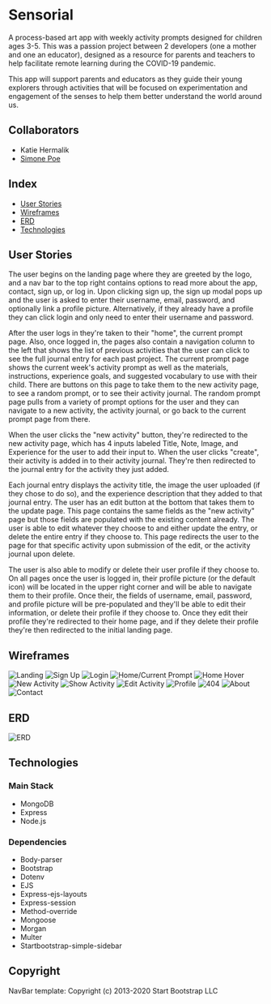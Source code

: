 # **Sensorial**

A process-based art app with weekly activity prompts designed for children ages 3-5. This was a passion project between 2 developers (one a mother and one an educator), designed as a resource for parents and teachers to help facilitate remote learning during the COVID-19 pandemic.

This app will support parents and educators as they guide their young explorers through activities that will be focused on experimentation and engagement of the senses to help them better understand the world around us. 

## Collaborators
* Katie Hermalik
* [Simone Poe](https://github.com/CSimoneCode)

## Index
- [User Stories](#user-stories)
- [Wireframes](#wireframes)
- [ERD](#erd)
- [Technologies](#technologies)

## **User Stories**

The user begins on the landing page where they are greeted by the logo, and a nav bar to the top right contains options to read more about the app, contact, sign up, or log in. 
Upon clicking sign up, the sign up modal pops up and the user is asked to enter their username, email, password, and optionally link a profile picture. Alternatively, if they already have a profile they can click login and only need to enter their username and password. 

After the user logs in they're taken to their "home", the current prompt page. Also, once logged in, the pages also contain a navigation column to the left that shows the list of previous activities that the user can click to see the full journal entry for each past project. The current prompt page shows the current week's activity prompt as well as the materials, instructions, experience goals, and suggested vocabulary to use with their child. There are buttons on this page to take them to the new activity page, to see a random prompt, or to see their activity journal. The random prompt page pulls from a variety of prompt options for the user and they can navigate to a new activity, the activity journal, or go back to the current prompt page from there. 

When the user clicks the "new activity" button, they're redirected to the new activity page, which has 4 inputs labeled Title, Note, Image, and Experience for the user to add their input to. When the user clicks "create", their activity is added in to their activity journal. They're then redirected to the journal entry for the activity they just added. 

Each journal entry displays the activity title, the image the user uploaded (if they chose to do so), and the experience description that they added to that journal entry. The user has an edit button at the bottom that takes them to the update page. This page contains the same fields as the "new activity" page but those fields are populated with the existing content already. The user is able to edit whatever they choose to and either update the entry, or delete the entire entry if they choose to. This page redirects the user to the page for that specific activity upon submission of the edit, or the activity journal upon delete. 

The user is also able to modify or delete their user profile if they choose to. On all pages once the user is logged in, their profile picture (or the default icon) will be located in the upper right corner and will be able to navigate them to their profile. Once their, the fields of username, email, password, and profile picture will be pre-populated and they'll be able to edit their information, or delete their profile if they choose to. Once they edit their profile they're redirected to their home page, and if they delete their profile they're then redirected to the initial landing page. 

## **Wireframes**
![Landing](https://i.imgur.com/EnRH2fd.png)
![Sign Up](https://i.imgur.com/KatmC07.png)
![Login](https://i.imgur.com/YKEZdr4.png)
![Home/Current Prompt](https://i.imgur.com/suAKOSd.png)
![Home Hover](https://i.imgur.com/5wXYr1k.png)
![New Activity](https://i.imgur.com/1tvK1j4.png)
![Show Activity](https://i.imgur.com/9xbDzpd.png)
![Edit Activity](https://i.imgur.com/Yqj8fIS.png)
![Profile](https://i.imgur.com/zlR1Av6.png)
![404](https://i.imgur.com/500ddVu.png)
![About](https://i.imgur.com/KQQRBkb.png)
![Contact](https://i.imgur.com/DX82IkT.png)

## **ERD**
![ERD](https://i.imgur.com/2sa2UQY.png) 

## **Technologies**
### Main Stack
* MongoDB
* Express
* Node.js

### Dependencies
* Body-parser
* Bootstrap
* Dotenv
* EJS
* Express-ejs-layouts
* Express-session
* Method-override
* Mongoose
* Morgan
* Multer
* Startbootstrap-simple-sidebar

## **Copyright**
NavBar template: Copyright (c) 2013-2020 Start Bootstrap LLC 
 